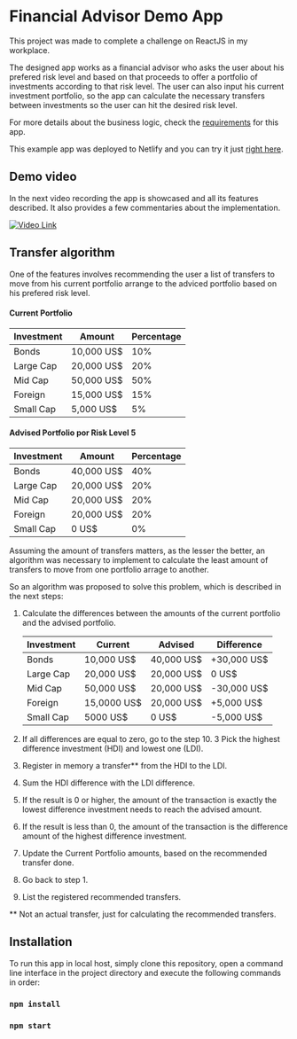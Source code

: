 # Financial Advisor Demo App

This project was made to complete a challenge on ReactJS in my workplace. 

The designed app works as a financial advisor who asks the user about his prefered risk level and based on that proceeds to offer a portfolio of investments according to that risk level.
The user can also input his current investment portfolio, so the app can calculate the necessary transfers between investments so the user can hit the desired risk level.

For more details about the business logic, check the [requirements](https://drive.google.com/file/d/1jd_KRJBwrZKApQr6a3PLRnK8VPWY6LsV/view?usp=sharing) for this app.

This example app was deployed to Netlify and you can try it just [right here](https://hopeful-clarke-54f3c3.netlify.app).

## Demo video

In the next video recording the app is showcased and all its features described. It also provides a few commentaries about the implementation.

[![Video Link](https://i.imgur.com/hdbUg2n.png)](http://www.youtube.com/watch?v=nm3VCXk_ya8 "Video Link")

## Transfer algorithm

One of the features involves recommending the user a list of transfers to move from his current portfolio arrange to the adviced portfolio based on his prefered risk level. 
#### Current Portfolio 
Investment | Amount | Percentage
------------ | ------------- | -------------
Bonds | 10,000 US$ | 10%
Large Cap | 20,000 US$ | 20%
Mid Cap | 50,000 US$ | 50%
Foreign | 15,000 US$ | 15%
Small Cap | 5,000 US$ | 5%
#### Advised Portfolio por Risk Level 5
Investment | Amount | Percentage
------------ | ------------- | -------------
Bonds | 40,000 US$ | 40%
Large Cap | 20,000 US$ | 20%
Mid Cap | 20,000 US$ | 20%
Foreign | 20,000 US$ | 20%
Small Cap | 0 US$ | 0%

Assuming the amount of transfers matters, as the lesser the better, an algorithm was necessary to implement to calculate the least amount of transfers to move from one portfolio arrage to another.

So an algorithm was proposed to solve this problem, which is described in the next steps:

1. Calculate the differences between the amounts of the current portfolio and the advised portfolio.
   
   Investment | Current | Advised | Difference  
   ------------ | ------------- | ------------- | -------------
   Bonds | 10,000 US$ | 40,000 US$ | +30,000 US$
   Large Cap | 20,000 US$ | 20,000 US$ | 0 US$
   Mid Cap | 50,000 US$ | 20,000 US$ | -30,000 US$ 
   Foreign | 15,0000 US$ | 20,000 US$ | +5,000 US$
   Small Cap | 5000 US$ | 0 US$ | -5,000 US$

2. If all differences are equal to zero, go to the step 10. 
3 Pick the highest difference investment (HDI) and lowest one (LDI).
4. Register in memory a transfer** from the HDI to the LDI.    
5. Sum the HDI difference with the LDI difference.
6. If the result is 0 or higher, the amount of the transaction is exactly the lowest difference investment needs to reach the advised amount.
7. If the result is less than 0, the amount of the transaction is the difference amount of the highest difference investment.
8. Update the Current Portfolio amounts, based on the recommended transfer done.
9. Go back to step 1.   
10. List the registered recommended transfers. 

** Not an actual transfer, just for calculating the recommended transfers.

## Installation
To run this app in local host, simply clone this repository, open a command line interface in the project directory and execute the following commands in order:
### `npm install`
### `npm start`

